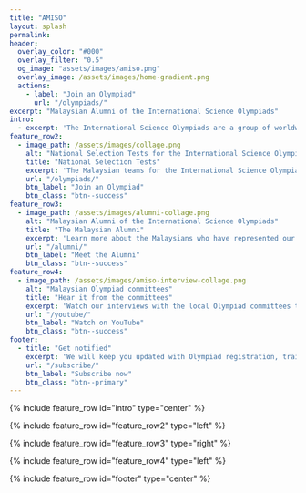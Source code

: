 ```yaml
---
title: "AMISO"
layout: splash
permalink: 
header:
  overlay_color: "#000"
  overlay_filter: "0.5"
  og_image: "assets/images/amiso.png"
  overlay_image: /assets/images/home-gradient.png
  actions:
    - label: "Join an Olympiad"
      url: "/olympiads/"
excerpt: "Malaysian Alumni of the International Science Olympiads"
intro: 
  - excerpt: 'The International Science Olympiads are a group of worldwide annual competitions in various areas of the formal sciences, natural sciences, and social sciences. The Malaysian national team for each ISO is selected from competitions by different organisers. '
feature_row2:
  - image_path: /assets/images/collage.png
    alt: "National Selection Tests for the International Science Olympiads in Malaysia"
    title: "National Selection Tests"
    excerpt: 'The Malaysian teams for the International Science Olympiads are selected through National Selection Tests. Every Malaysian citizen and foreigners studying in Malaysia can take part in the selections.'
    url: "/olympiads/"
    btn_label: "Join an Olympiad"
    btn_class: "btn--success"
feature_row3:
  - image_path: /assets/images/alumni-collage.png
    alt: "Malaysian Alumni of the International Science Olympiads"
    title: "The Malaysian Alumni"
    excerpt: 'Learn more about the Malaysians who have represented our country in the International Science Olympiads.'
    url: "/alumni/"
    btn_label: "Meet the Alumni"
    btn_class: "btn--success"
feature_row4:
  - image_path: /assets/images/amiso-interview-collage.png
    alt: "Malaysian Olympiad committees"
    title: "Hear it from the committees"
    excerpt: 'Watch our interviews with the local Olympiad committees to learn more about the selections in the Olympiads.'
    url: "/youtube/"
    btn_label: "Watch on YouTube"
    btn_class: "btn--success"
footer:
  - title: "Get notified"
    excerpt: 'We will keep you updated with Olympiad registration, training materials, result announcements and more Olympiad news.'
    url: "/subscribe/"
    btn_label: "Subscribe now"
    btn_class: "btn--primary"
---
```


{% include feature_row id="intro" type="center" %}

{% include feature_row id="feature_row2" type="left" %}

{% include feature_row id="feature_row3" type="right" %}

{% include feature_row id="feature_row4" type="left" %}

{% include feature_row id="footer" type="center" %}